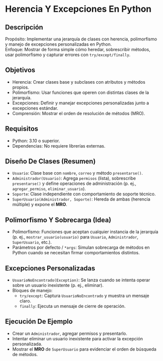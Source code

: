 # Herencia Y Excepciones En Python

## Descripción
Propósito: Implementar una jerarquía de clases con herencia, polimorfismo y manejo de excepciones personalizadas en Python.  
Enfoque: Mostrar de forma simple cómo heredar, sobrescribir métodos, usar polimorfismo y capturar errores con `try/except/finally`.

## Objetivos
- Herencia: Crear clases base y subclases con atributos y métodos propios.
- Polimorfismo: Usar funciones que operen con distintas clases de la jerarquía.
- Excepciones: Definir y manejar excepciones personalizadas junto a excepciones estándar.
- Comprensión: Mostrar el orden de resolución de métodos (MRO).
 
## Requisitos
- Python: 3.10 o superior.
- Dependencias: No requiere librerías externas.

## Diseño De Clases (Resumen)
- `Usuario`: Clase base con `nombre`, `correo` y método `presentarse()`.
- `Administrador(Usuario)`: Agrega `permisos` (lista), sobrescribe `presentarse()` y define operaciones de administración (p. ej., `agregar_permiso`, `eliminar_usuario`).
- `Soporte`: Clase independiente con comportamiento de soporte técnico.
- `SuperUsuario(Administrador, Soporte)`: Hereda de ambas (herencia múltiple) y expone el **MRO**.

## Polimorfismo Y Sobrecarga (Idea)
- Polimorfismo: Funciones que aceptan cualquier instancia de la jerarquía (p. ej., `mostrar_usuario(usuario)` para `Usuario`, `Administrador`, `SuperUsuario`, etc.).  
- Parámetros por defecto / `*args`: Simulan sobrecarga de métodos en Python cuando se necesitan firmar comportamientos distintos.

## Excepciones Personalizadas
- `UsuarioNoEncontrado(Exception)`: Se lanza cuando se intenta operar sobre un usuario inexistente (p. ej., eliminar).  
- Bloques de manejo:  
  - `try/except`: Captura `UsuarioNoEncontrado` y muestra un mensaje claro.  
  - `finally`: Ejecuta un mensaje de cierre de operación.

## Ejecución De Ejemplo
- Crear un `Administrador`, agregar permisos y presentarlo.
- Intentar eliminar un usuario inexistente para activar la excepción personalizada.
- Mostrar el **MRO** de `SuperUsuario` para evidenciar el orden de búsqueda de métodos.
